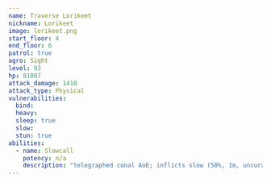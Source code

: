 ```yaml
---
name: Traverse Lorikeet
nickname: Lorikeet
image: lorikeet.png
start_floor: 4
end_floor: 6
patrol: true
agro: Sight
level: 93
hp: 81007
attack_damage: 1410
attack_type: Physical
vulnerabilities:
  bind: 
  heavy: 
  sleep: true
  slow: 
  stun: true
abilities:
  - name: Slowcall
    potency: n/a
    description: "telegraphed conal AoE; inflicts slow (50%, 1m, uncurable)"
---
```

